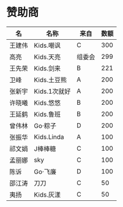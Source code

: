 # 赞助商

名|名称|来自|数额
-----|----|----|----
王建伟|Kids.嘲讽|C|300
高亮|Kids.天亮|组委会|299
王先荣|Kids.剑来|B|221
卫峰|Kids.土豆熊|A|200
张新宇|Kids.1次就好|A|200
许晓曦|Kids.悠悠|B|200
王延鹤|Kids.鲁班|B|200
曾伟林|Go·粽子|D|200
张振华|Kids.Linda|A|100
祁文娟|J棒棒糖|C|100
孟丽娜|sky|C|100
陈诉|Go·飞廉|D|100
邵江涛|刀刀|C|50
夷扬|Kids.灰漾|C|50



